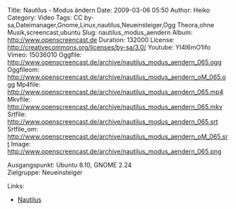 Title: Nautilus - Modus ändern
Date: 2009-03-06 05:50
Author: Heiko
Category: Video
Tags: CC by-sa,Dateimanager,Gnome,Linux,nautilus,Neueinsteiger,Ogg Theora,ohne Musik,screencast,ubuntu
Slug: nautilus_modus_aendern
Album: http://www.openscreencast.de
Duration: 132000
License: http://creativecommons.org/licenses/by-sa/3.0/
Youtube: YI4I6mO1ifo
Vimeo: 15036010
Oggfile: http://www.openscreencast.de/archive/nautilus_modus_aendern_065.ogg
Oggfileom: http://www.openscreencast.de/archive/nautilus_modus_aendern_oM_065.ogg
Mp4file: http://www.openscreencast.de/archive/nautilus_modus_aendern_065.mp4
Mkvfile: http://www.openscreencast.de/archive/nautilus_modus_aendern_065.mkv
Srtfile: http://www.openscreencast.de/archive/nautilus_modus_aendern_065.srt
Srtfile_om: http://www.openscreencast.de/archive/nautilus_modus_aendern_oM_065.srt
Image: http://www.openscreencast.de/archive/nautilus_modus_aendern_065.png

Ausgangspunkt: Ubuntu 8.10, GNOME 2.24  
Zielgruppe: Neueinsteiger  

Links:

  * [Nautilus](http://wiki.ubuntuusers.de/Nautilus)

